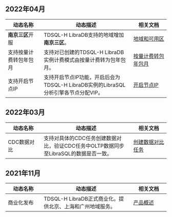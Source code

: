 ## 2022年04月

<table>
<tr><th width=20%>动态名称</th><th width=50%>动态描述</th><th width=20%>相关文档</th></tr>
<tbody>
<tr>
<td><b>南京三区</b>开服</td>
<td>TDSQL-H LibraDB支持的地域增加<b>南京三区</b>。</td>
<td><a href="https://cloud.tencent.com/document/product/1488/63530" target="_blank">地域和可用区</a></td></tr>
<tr>
<td>支持按量计费转包年包月</td>
<td>支持对已创建的TDSQL-H LibraDB实例计费模式由按量计费转为包年包月。</td>
<td><a href="" target="_blank">按量计费转包年包月</a></td></tr>
<tr>   
<td>支持开启节点IP</td>
<td>支持开启节点IP功能，开启后会为TDSQL-H LibraDB实例的LibraSQL分析引擎各节点分配VIP。</td>
<td><a href="" target="_blank">开启节点IP</a></td></tr>
</tbody></table>

## 2022年03月

<table>
<tr><th width=20%>动态名称</th><th width=50%>动态描述</th><th width=20%>相关文档</th></tr>
<tbody>
<tr>
<td>CDC数据对比</td>
<td>支持对具体的CDC任务创建数据对比，验证CDC任务中OLTP数据同步至LibraSQL的数据是否一致。</td>
<td><a href="https://cloud.tencent.com/document/product/1488/71940" target="_blank">创建数据对比任务</a></td></tr>
</tbody></table>

## 2021年11月

<table>
<tr><th width=20%>动态名称</th><th width=50%>动态描述</th><th width=20%>相关文档</th></tr>
<tbody>
<tr>
<td>商业化发布</td>
<td>TDSQL-H LibraDB正式商业化。提供北京、上海和广州地域服务。</td>
<td><a href="https://cloud.tencent.com/document/product/1488/60828" target="_blank">产品概述</a></td></tr>
</tbody></table>
